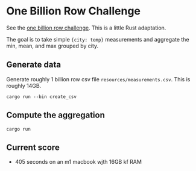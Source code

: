# One Billion Row Challenge

See the [one billion row challenge](https://github.com/gunnarmorling/1brc/tree/main). This is a little Rust adaptation.

The goal is to take simple `{city: temp}` measurements and aggregate the min, mean, and max grouped by city.

## Generate data

Generate roughly 1 billion row csv file `resources/measurements.csv`. This is roughly 14GB.

```
cargo run --bin create_csv
```

## Compute the aggregation

```
cargo run
```

## Current score

- 405 seconds on an m1 macbook wjth 16GB kf RAM
